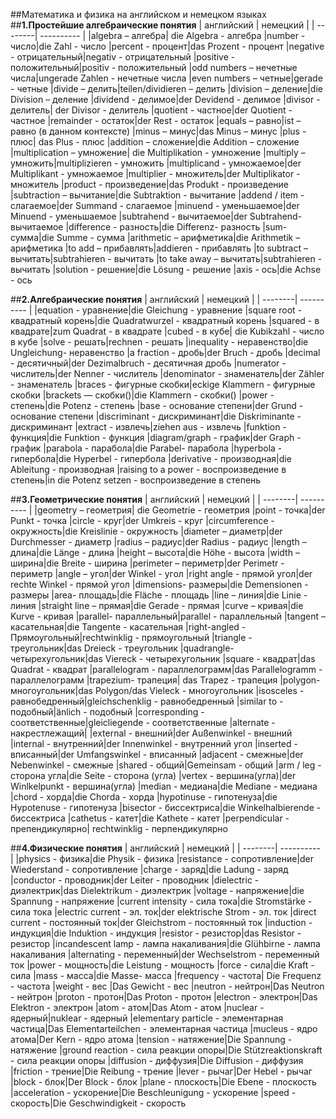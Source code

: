 ##Математика и физика на английском и немецком языках
##__1.Простейшие алгебраические понятия__
| английский | немецкий |
| --------| ---------- |
|algebra – алгебра| die Algebra - алгебра 
|number - число|die Zahl - число
|percent - процент|das Prozent - процент
|negative - отрицательный|negativ - отрицательный
|positive - положительный|positiv - положительный
|odd numbers – нечетные числа|ungerade Zahlen - нечетные числа
|even numbers – четные|gerade - четные
|divide – делить|teilen/dividieren – делить
|division – деление|die Division – деление
|dividend - делимое|der Devidend - делимое
|divisor  - делитель| der Divisor  - делитель 
|quotient - частное|der Quotient - частное
|remainder - остаток|der Rest - остаток
|equals – равно|ist – равно (в данном контексте)
|minus – минус|das Minus – минус
|plus - плюс| das Plus - плюс
|addition – сложение|die Addition – сложение
|multiplication – умножение| die Multiplikation - умножение
|multiply – умножить|multiplizieren - умножить
|multiplicand - умножаемое|der Multiplikant - умножаемое 
|multiplier - множитель|der Multiplikator - множитель
|product - произведение|das Produkt - произведение
|subtraction – вычитание|die Subtraktion - вычитание
|addend / item - слагаемое|der Summand - слагаемое
|minuend - уменьшаемое|der Minuend - уменьшаемое
|subtrahend - вычитаемое|der Subtrahend- вычитаемое
|difference  - разность|die Differenz- разность
|sum- сумма|die Summe - сумма
|arithmetic – арифметика|die Arithmetik – арифметика
|to add – прибавлять|addieren - прибавлять
|to subtract – вычитать|subtrahieren - вычитать
|to take away – вычитать|subtrahieren - вычитать
|solution - решение|die Lösung - решение
|axis - ось|die Achse - ось

##__2.Алгебраические понятия__
| английский | немецкий |
| --------| ---------- |
|equation - уравнение|die Gleichung - уравнение
|square root - квадратный корень|die Quadratwurzel - квадратный корень
|squared - в квадрате|zum Quadrat - в квадрате
|cubed - в кубе| die Kubikzahl - число в кубе
|solve - решать|rechnen - решать
|inequality - неравенство|die Ungleichung- неравенство
|a fraction - дробь|der Bruch - дробь
|decimal - десятичный|der Dezimalbruch - десятичная дробь
|numerator - числитель|der Nenner - числитель
|denominator - знаменатель|der Zähler - знаменатель
|braces - фигурные скобки|eckige Klammern - фигурные скобки
|brackets — скобки()|die Klammern - скобки()
|power - степень|die Potenz - степень
|base - основание степени|der Grund - основание степени
|discriminant - дискриминант|die Diskriminante - дискриминант
|extract - извлечь|ziehen aus - извлечь
|funktion - функция|die Funktion - функция
|diagram/graph - график|der Graph - график
|parabola - парабола|die Parabel- парабола
|hyperbola - гипербола|die Hyperbel - гипербола
|derivative - производная|die Ableitung - производная
|raising to a power - воспроизведение в степень|in die Potenz setzen - воспроизведение в степень

##__3.Геометрические понятия__
| английский | немецкий |
| --------| ---------- |
|geometry – геометрия| die Geometrie - геометрия
|point - точка|der Punkt - точка
|circle - круг|der Umkreis - круг
|circumference - окружность|die Kreislinie - окружность
|diameter – диаметр|der Durchmesser - диаметр
|radius – радиус|der Radius - радиус
|length – длина|die Länge - длина
|height – высота|die Höhe - высота
|width – ширина|die Breite - ширина
|perimeter – периметр|der Perimetr - периметр
|angle – угол|der Winkel - угол
|right angle - прямой угол|der rechte Winkel - прямой угол
|dimensions- размеры|die Demensionen - размеры
|area- площадь|die Fläche - площадь
|line – линия|die Linie - линия
|straight line – прямая|die Gerade - прямая
|curve – кривая|die Kurve - кривая
|parallel- параллельный|parallel - параллельный
|tangent – касательная|die Tangente - касательная
|right-angled - Прямоугольный|rechtwinklig - прямоугольный
|triangle - треугольник|das Dreieck - треугольник
|quadrangle-четырехугольник|das Viereck - четырехугольник
|square - квадрат|das Quadrat - квадрат
|parallelogram - параллелограмм|das Parallelogramm - параллелограмм
|trapezium- трапеция| das Trapez - трапеция 
|polygon- многоугольник|das Polygon/das Vieleck - многоугольник
|isosceles - равнобедренный|gleichschenklig - равнобедренный
|similar to - подобный|änlich - подобный
|corresponding - соответственные|gleicliegende - соответственные
|alternate - накрестлежащий|
|external - внешний|der Außenwinkel - внешний 
|internal - внутренний|der Innenwinkel - внутренний угол
|inserted - вписанный|der Umfangswinkel - вписанный
|adjacent - смежные|der Nebenwinkel - смежные
|shared - общий|Gemeinsam - общий
|arm / leg - сторона угла|die Seite - сторона (угла)
|vertex - вершина(угла)|der Winlkelpunkt - вершина(угла)
|median - медиана|die Mediane - медиана
|chord - хорда|die Chorda - хорда
|hypotinuse - гипотенуза|die Hypotenuse - гипотенуза
|bisector - биссектриса|die Winkelhalbierende - биссектриса
|cathetus - катет|die Kathete - катет
|perpendicular - препендикулярно| rechtwinklig - перпендикулярно

##__4.Физические понятия__
| английский | немецкий |
| --------| ---------- |
|physics - физика|die Physik - физика
|resistance - сопротивление|der Wiederstand - сопротивление
|charge - заряд|die Ladung - заряд
|conductor - проводник|der Leiter - проводник
|dielectric - диэлектрик|das Dielektrikum - диэлектрик
|voltage - напряжение|die Spannung - напряжение
|current intensity - сила тока|die Stromstärke - сила тока
|electric current - эл. ток|der elektrische Strom - эл. ток
|direct current - постоянный ток|der Gleichstrom - постоянный ток
|induction - индукция|die Induktion - индукция
|resistor - резистор|das Resistor - резистор
|incandescent lamp - лампа накаливания|die Glühbirne - лампа накаливания
|alternating - переменный|der Wechselstrom - переменный ток
|power - мощность|die Leistung - мощность
|force - сила|die Kraft - сила
|mass - масса|die Masse- масса
|frequency - частота| Die Frequenz - частота 
|weight - вес |Das Gewicht - вес 
|neutron - нейтрон|Das Neutron - нейтрон
|proton - протон|Das Proton - протон
|electron - электрон|Das Elektron - электрон
|atom - атом|Das Atom - атом
|nuclear - ядерный|nuklear - ядерный
|elementary particle - элементарная частица|Das Elementarteilchen - элементарная частица
|mucleus - ядро атома|Der Kern - ядро атома
|tension - натяжение|Die Spannung - натяжение
|ground reaction - сила реакции опоры|Die Stützreaktionskraft - сила реакции опоры
|diffusion - диффузия|Die Diffusion - диффузия
|friction - трение|Die Reibung - трение
|lever - рычаг|Der Hebel - рычаг
|block - блок|Der Block - блок
|plane - плоскость|Die Ebene - плоскость
|acceleration - ускорение|Die Beschleunigung - ускорение
|speed - скорость|Die Geschwindigkeit - скорость

